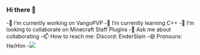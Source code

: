 ### Hi there 👋

 -🔭 I’m currently working on VangoPVP
 -🌱 I’m currently learning C++
 -👯 I’m looking to collaborate on Minecraft Staff Plugins
 -💬 Ask me about collaborating
 -📫 How to reach me: Discord: EnderSlain
 -😄 Pronouns: He/Him
-![](https://github-readme-stats.vercel.app/api/top-langs/?username=EnderSlain456&theme=shadow_blue&hide_border=false&include_all_commits=true&count_private=true&layout=compact)
